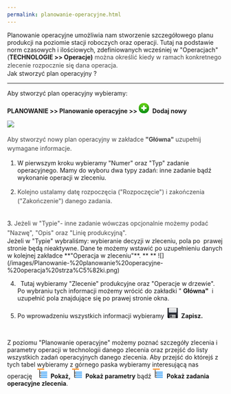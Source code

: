 ```yaml
--- 
permalink: planowanie-operacyjne.html 
---
```

 Planowanie operacyjne umożliwia nam stworzenie szczegółowego planu produkcji na poziomie stacji roboczych oraz operacji. Tutaj na podstawie norm czasowych i ilościowych, zdefiniowanych wcześniej w "Operacjach" (**TECHNOLOGIE \>\> Operacje)** <font color="#444444">można określić kiedy w ramach konkretnego zlecenie rozpocznie się dana operacja. </font>
<font color="#444444"><span style="line-height:21.333332061767578px"><br>
</span></font>
Jak stworzyć plan operacyjny ?

* * *
 Aby stworzyć plan operacyjny wybieramy:  
  

**PLANOWANIE&nbsp;\>\> Planowanie operacyjne \>\>&nbsp;**![](/images/newIcon24.png)&nbsp; **Dodaj nowy**

**[![](/images/Planowanie-%20planowanie%20operacyjne-%20strza%C5%82ki.png)](/images/Planowanie-%20planowanie%20operacyjne-%20strza%C5%82ki.png)
 &nbsp;**

<font color="#444444"><span style="line-height:21.333332061767578px">Aby stworzyć nowy plan operacyjny w zakładce <b>"Główna" </b>uzupełnij wymagane informacje.</span></font>

1. W pierwszym kroku wybieramy "Numer" oraz "Typ" zadanie operacyjnego. Mamy do wyboru dwa typy zadań: inne zadanie bądź wykonanie operacji w zleceniu.  
  
2. <font color="#444444"><span style="line-height:21.333332061767578px">Kolejno ustalamy datę rozpoczęcia ("Rozpoczęcie") i zakończenia ("Zakończenie") danego zadania. <br>
<br>
</span></font>
3. <font color="#444444"><span style="line-height:21.333332061767578px">Jeżeli w "Typie"- inne zadanie wówczas opcjonalnie możemy podać "Nazwę", "Opis" oraz "Linię produkcyjną". <br>
</span></font>Jeżeli w "Typie" wybraliśmy: wybieranie decyzji w zleceniu, pola po&nbsp; prawej stronie będą nieaktywne. Dane te możemy wstawić po uzupełnieniu danych w kolejnej zakładce **"Operacja w zleceniu"**. **&nbsp;**   ![](/images/Planowanie-%20planowanie%20operacyjne-%20operacja%20strza%C5%82ki.png)
  
4. **&nbsp;** Tutaj wybieramy "Zlecenie" produkcyjne oraz "Operacje w drzewie". Po wybraniu tych informacji możemy wrócić do zakładki " **Główna"** &nbsp;i uzupełnić pola znajdujące się po prawej stronie okna.&nbsp;  
  
5. Po wprowadzeniu wszystkich informacji wybieramy&nbsp; ![](/images/zapisz.png)&nbsp; **Zapisz.**
  
  
&nbsp;  
  
  
Z poziomu "Planowanie operacyjne" możemy poznać szczegóły zlecenia i parametry operacji w technologii danego zlecenia oraz przejść do listy wszystkich zadań operacyjnych danego zlecenia. Aby przejść do którejś z tych tabel wybieramy z górnego paska wybieramy interesującą nas operację &nbsp; ![](/images/genealogyIcon24.png) **&nbsp;Pokaż,&nbsp;**![](/images/genealogyIcon24.png) **&nbsp;Pokaż parametry** bądź ![](/images/genealogyIcon24.png)&nbsp; **Pokaż zadania operacyjne zlecenia**.

  

